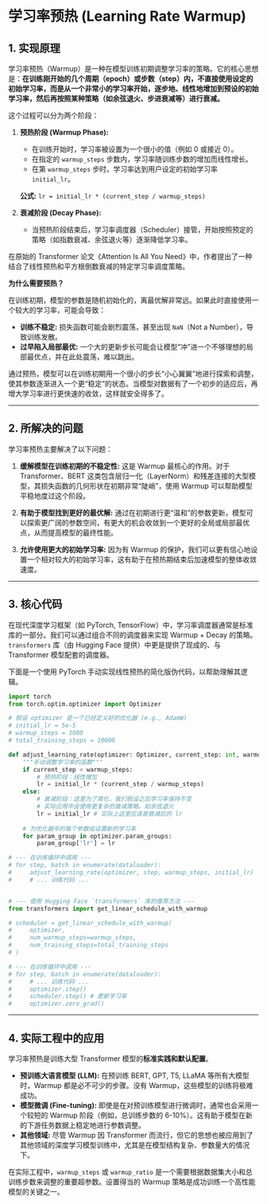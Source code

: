 # 学习率预热 (Learning Rate Warmup)

## 1. 实现原理

学习率预热（Warmup）是一种在模型训练初期调整学习率的策略。它的核心思想是：**在训练刚开始的几个周期（epoch）或步数（step）内，不直接使用设定的初始学习率，而是从一个非常小的学习率开始，逐步地、线性地增加到预设的初始学习率，然后再按照某种策略（如余弦退火、步进衰减等）进行衰减。**

这个过程可以分为两个阶段：

1.  **预热阶段 (Warmup Phase):**
    *   在训练开始时，学习率被设置为一个很小的值（例如 0 或接近 0）。
    *   在指定的 `warmup_steps` 步数内，学习率随训练步数的增加而线性增长。
    *   在第 `warmup_steps` 步时，学习率达到用户设定的初始学习率 `initial_lr`。

    **公式:** `lr = initial_lr * (current_step / warmup_steps)`

2.  **衰减阶段 (Decay Phase):**
    *   当预热阶段结束后，学习率调度器（Scheduler）接管，开始按照预定的策略（如指数衰减、余弦退火等）逐渐降低学习率。

在原始的 Transformer 论文《Attention Is All You Need》中，作者提出了一种结合了线性预热和平方根倒数衰减的特定学习率调度策略。

**为什么需要预热？**

在训练初期，模型的参数是随机初始化的，离最优解非常远。如果此时直接使用一个较大的学习率，可能会导致：
*   **训练不稳定:** 损失函数可能会剧烈震荡，甚至出现 `NaN`（Not a Number），导致训练发散。
*   **过早陷入局部最优:** 一个大的更新步长可能会让模型“冲”进一个不够理想的局部最优点，并在此处震荡，难以跳出。

通过预热，模型可以在训练初期用一个很小的步长“小心翼翼”地进行探索和调整，使其参数逐渐进入一个更“稳定”的状态。当模型对数据有了一个初步的适应后，再增大学习率进行更快速的收敛，这样就安全得多了。

---

## 2. 所解决的问题

学习率预热主要解决了以下问题：

1.  **缓解模型在训练初期的不稳定性:** 这是 Warmup 最核心的作用。对于 Transformer、BERT 这类包含层归一化（LayerNorm）和残差连接的大型模型，其损失函数的几何形状在初期非常“陡峭”，使用 Warmup 可以帮助模型平稳地度过这个阶段。

2.  **有助于模型找到更好的最优解:** 通过在初期进行更“温和”的参数更新，模型可以探索更广阔的参数空间，有更大的机会收敛到一个更好的全局或局部最优点，从而提高模型的最终性能。

3.  **允许使用更大的初始学习率:** 因为有 Warmup 的保护，我们可以更有信心地设置一个相对较大的初始学习率，这有助于在预热期结束后加速模型的整体收敛速度。

---

## 3. 核心代码

在现代深度学习框架（如 PyTorch, TensorFlow）中，学习率调度器通常是标准库的一部分。我们可以通过组合不同的调度器来实现 Warmup + Decay 的策略。`transformers` 库（由 Hugging Face 提供）中更是提供了现成的、与 Transformer 模型配套的调度器。

下面是一个使用 PyTorch 手动实现线性预热的简化版伪代码，以帮助理解其逻辑。

```python
import torch
from torch.optim.optimizer import Optimizer

# 假设 optimizer 是一个已经定义好的优化器 (e.g., AdamW)
# initial_lr = 5e-5
# warmup_steps = 1000
# total_training_steps = 10000

def adjust_learning_rate(optimizer: Optimizer, current_step: int, warmup_steps: int, initial_lr: float):
    """手动调整学习率的函数"""
    if current_step < warmup_steps:
        # 预热阶段：线性增加
        lr = initial_lr * (current_step / warmup_steps)
    else:
        # 衰减阶段：这里为了简化，我们假设之后学习率保持不变
        # 实际应用中会使用更复杂的衰减策略，如余弦退火
        lr = initial_lr # 实际上这里应该是衰减后的 lr
    
    # 为优化器中的每个参数组设置新的学习率
    for param_group in optimizer.param_groups:
        param_group['lr'] = lr

# --- 在训练循环中调用 ---
# for step, batch in enumerate(dataloader):
#     adjust_learning_rate(optimizer, step, warmup_steps, initial_lr)
#     # ... 训练代码 ...


# --- 使用 Hugging Face `transformers` 库的推荐方法 ---
from transformers import get_linear_schedule_with_warmup

# scheduler = get_linear_schedule_with_warmup(
#     optimizer,
#     num_warmup_steps=warmup_steps,
#     num_training_steps=total_training_steps
# )

# --- 在训练循环中调用 ---
# for step, batch in enumerate(dataloader):
#     # ... 训练代码 ...
#     optimizer.step()
#     scheduler.step() # 更新学习率
#     optimizer.zero_grad()

```

---

## 4. 实际工程中的应用

学习率预热是训练大型 Transformer 模型的**标准实践和默认配置**。

*   **预训练大语言模型 (LLM):** 在预训练 BERT, GPT, T5, LLaMA 等所有大模型时，Warmup 都是必不可少的步骤。没有 Warmup，这些模型的训练将极难成功。
*   **模型微调 (Fine-tuning):** 即使是在对预训练模型进行微调时，通常也会采用一个较短的 Warmup 阶段（例如，总训练步数的 6-10%）。这有助于模型在新的下游任务数据上稳定地进行参数调整。
*   **其他领域:** 尽管 Warmup 因 Transformer 而流行，但它的思想也被应用到了其他领域的深度学习模型训练中，尤其是在模型结构复杂、参数量大的情况下。

在实际工程中，`warmup_steps` 或 `warmup_ratio` 是一个需要根据数据集大小和总训练步数来调整的重要超参数。设置得当的 Warmup 策略是成功训练一个高性能模型的关键之一。
